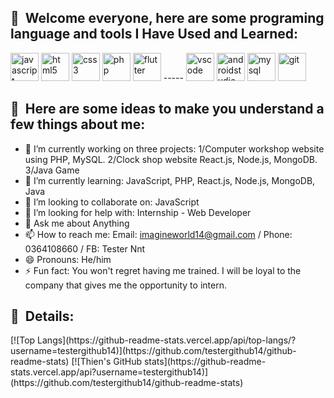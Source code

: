 <h2> 🚀 &nbsp;Welcome everyone, here are some programing language and tools I Have Used and Learned:</h2>
<p align="left">
<img src="https://cdn.jsdelivr.net/gh/devicons/devicon/icons/javascript/javascript-original.svg" alt="javascript" width="45" height="45"/>
<img src="https://cdn.jsdelivr.net/gh/devicons/devicon/icons/html5/html5-original-wordmark.svg" alt="html5" width="45" height="45"/>      
<img src="https://cdn.jsdelivr.net/gh/devicons/devicon/icons/css3/css3-original-wordmark.svg" alt="css3" width="45" height="45"/>
<img src="https://cdn.jsdelivr.net/gh/devicons/devicon/icons/php/php-original.svg" alt="php" width="45" height="45"/>
<img src="https://cdn.jsdelivr.net/gh/devicons/devicon/icons/flutter/flutter-original.svg" alt="flutter" width="45" height="45"/>
-----
<img src="https://cdn.jsdelivr.net/gh/devicons/devicon/icons/vscode/vscode-original.svg" alt="vscode" width="45" height="45"/>
<img src="https://cdn.jsdelivr.net/gh/devicons/devicon/icons/androidstudio/androidstudio-original.svg" alt="androidstudio" width="45" height="45"/>
<img src="https://cdn.jsdelivr.net/gh/devicons/devicon/icons/mysql/mysql-original.svg" alt="mysql" width="45" height="45"/>
<img src="https://cdn.jsdelivr.net/gh/devicons/devicon/icons/git/git-original.svg" alt="git" width="45" height="45"/>
</p>

<h2> 🚀 &nbsp;Here are some ideas to make you understand a few things about me:</h2>

- 🔭 I’m currently working on three projects: 1/Computer workshop website using PHP, MySQL. 2/Clock shop website React.js, Node.js, MongoDB. 3/Java Game
- 🌱 I’m currently learning: JavaScript, PHP, React.js, Node.js, MongoDB, Java
- 👯 I’m looking to collaborate on: JavaScript
- 🤔 I’m looking for help with: Internship - Web Developer
- 💬 Ask me about Anything
- 📫 How to reach me: Email: imagineworld14@gmail.com / Phone: 0364108660 / FB: Tester Nnt
- 😄 Pronouns: He/him
- ⚡ Fun fact: You won't regret having me trained. I will be loyal to the company that gives me the opportunity to intern.

<h2> 🚀 &nbsp;Details:</h2>
<p align="left">
[![Top Langs](https://github-readme-stats.vercel.app/api/top-langs/?username=testergithub14)](https://github.com/testergithub14/github-readme-stats)
[![Thien's GitHub stats](https://github-readme-stats.vercel.app/api?username=testergithub14)](https://github.com/testergithub14/github-readme-stats)
</p>
